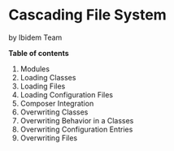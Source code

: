 Cascading File System
=====================

by Ibidem Team

**Table of contents**

1. Modules
2. Loading Classes
3. Loading Files
4. Loading Configuration Files
5. Composer Integration
6. Overwriting Classes
7. Overwriting Behavior in a Classes
8. Overwriting Configuration Entries
9. Overwriting Files
